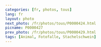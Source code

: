 ```yaml
---
categories: [fr, photos, tous]
lang: fr
layout: photo
next_photo: /fr/photos/tous/P0000424.html
picname: P0000427
prev_photo: /fr/photos/tous/P0000429.html
tags: [Animal, Fotofalle, Stachelschwein]
---
```

